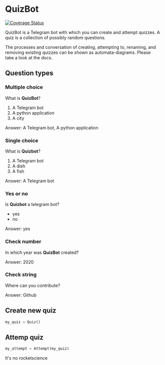 # QuizBot

[![Coverage Status](https://coveralls.io/repos/github/DuckNrOne/QuizBot/badge.svg?branch=main&t=DI7SAu)](https://coveralls.io/github/DuckNrOne/QuizBot?branch=main)

QuizBot is a Telegram bot with which you can create and attempt quizzes.
A quiz is a collection of possibly random questions.

The processes and conversation of creating, attempting to, renaming, and removing existing  quizzes can be shown as automata-diagrams. Please take a look at the docs.

## Question types

### Multiple choice

What is **QuizBot**?

1. A Telegram bot
2. A python application
3. A city

Answer: A Telegram bot, A python application

### Single choice

What is **Quizbot**?

1. A Telegram bot
2. A dish
3. A fish

Answer: A Telegram bot

### Yes or no

Is **Quizbot** a telegram bot?

- yes
- no

Answer: yes

### Check number

In which year was **QuizBot** created?

Answer: 2020

### Check string

Where can you contribute?

Answer: Github

## Create new quiz

```python
my_quiz = Quiz()
```

## Attemp quiz

```python
my_attempt = Attempt(my_quiz)
```

It's no rocketscience
